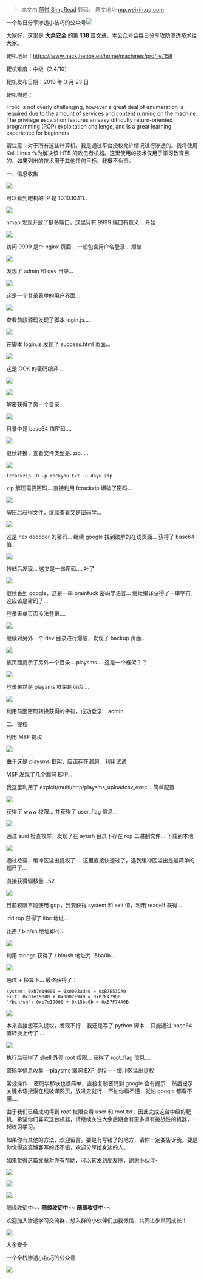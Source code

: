 > 本文由 [简悦 SimpRead](http://ksria.com/simpread/) 转码， 原文地址 [mp.weixin.qq.com](https://mp.weixin.qq.com/s/uX-frdvZUPd8HJOjFNvj5g)

一个每日分享渗透小技巧的公众号![](https://mmbiz.qpic.cn/mmbiz_png/O7dWXt4o5KPTQKiaXksbZia7PmHLPX2vnCWsznInTj3b9TFYtTDIYG6lDGJZYYSv72NsVWF24Kjlo4MT29tEOQSg/640?wx_fmt=png)

  

  

大家好，这里是 **大余安全** 的第 **138** 篇文章，本公众号会每日分享攻防渗透技术给大家。

  

靶机地址：https://www.hackthebox.eu/home/machines/profile/158

靶机难度：中级（2.4/10）

靶机发布日期：2019 年 3 月 23 日

靶机描述：

Frolic is not overly challenging, however a great deal of enumeration is required due to the amount of services and content running on the machine. The privilege escalation features an easy difficulty return-oriented programming (ROP) exploitation challenge, and is a great learning experience for beginners.

请注意：对于所有这些计算机，我是通过平台授权允许情况进行渗透的。我将使用 Kali Linux 作为解决该 HTB 的攻击者机器。这里使用的技术仅用于学习教育目的，如果列出的技术用于其他任何目标，我概不负责。

  

一、信息收集

![](https://mmbiz.qpic.cn/mmbiz_png/O7dWXt4o5KOFtYcftOLyDB3MHQ7QF2HWg8cVjvxSF8WYqFWVLD9KLwvBPVPATWCIpnxW4v42qiacYyicORGJ8HibQ/640?wx_fmt=png)

可以看到靶机的 IP 是 10.10.10.111..

![](https://mmbiz.qpic.cn/mmbiz_png/O7dWXt4o5KOFtYcftOLyDB3MHQ7QF2HWVqVtljCibIbWfmUW1iciaqxJ1VzVlInfFeiaJZHtcbS8CBLdUNn3RaicibWg/640?wx_fmt=png)

nmap 发现开放了挺多端口，这里只有 9999 端口有意义... 开始

![](https://mmbiz.qpic.cn/mmbiz_png/O7dWXt4o5KOFtYcftOLyDB3MHQ7QF2HWRPknQnibVtqjFXn40icbkKUwew6DIhMhJAiaD6hY0qibRGQ7CbuiazS63dA/640?wx_fmt=png)

访问 9999 是个 nginx 页面... 一般包含用户名登录... 爆破

![](https://mmbiz.qpic.cn/mmbiz_png/O7dWXt4o5KOFtYcftOLyDB3MHQ7QF2HWP2f2vhwndKQstjOt2XLiadC74Iiatrzo5Kl7u7FMMwKMgwvicj5RExEtA/640?wx_fmt=png)

发现了 admin 和 dev 目录...

![](https://mmbiz.qpic.cn/mmbiz_png/O7dWXt4o5KOFtYcftOLyDB3MHQ7QF2HWQ0umzcplCTXE749IgukzHBnicozJctVicSgicG9icsvUYf0mpSeNyHDuvA/640?wx_fmt=png)

这是一个登录表单的用户界面...

![](https://mmbiz.qpic.cn/mmbiz_png/O7dWXt4o5KOFtYcftOLyDB3MHQ7QF2HWxicDLa9ThLicvxZKiaPC23tHbzYWGD9GxI36WgsE5UGicMO5dYCLxkHLLQ/640?wx_fmt=png)

查看前段源码发现了脚本 login.js....

![](https://mmbiz.qpic.cn/mmbiz_png/O7dWXt4o5KOFtYcftOLyDB3MHQ7QF2HWVxheZqicwkqaibRIzVCjH3zAhVbL2J79Q8U2Tc0rr36HEL9zRicLTJGMg/640?wx_fmt=png)

在脚本 login.js 发现了 success.html 页面...

![](https://mmbiz.qpic.cn/mmbiz_png/O7dWXt4o5KOFtYcftOLyDB3MHQ7QF2HWPiaPgAsJGW8jQm5jAdB4a4XYh56aiaVqrrCFWYEsCDTw1iavGjqFT7k8g/640?wx_fmt=png)

这是 OOK 的密码编译...

![](https://mmbiz.qpic.cn/mmbiz_png/O7dWXt4o5KOFtYcftOLyDB3MHQ7QF2HWVR5X2lR6Y3ib15rrdTTOlViaNibzL2MmyCONdhqE2PMrDx3EzFn1S5x7Q/640?wx_fmt=png)

![](https://mmbiz.qpic.cn/mmbiz_png/O7dWXt4o5KOFtYcftOLyDB3MHQ7QF2HWOGcdxlhCjP9Uw58PiaCEr6OdSatibOt9AC8KSALwerPeA8nM980JopSQ/640?wx_fmt=png)

解密获得了另一个目录...

![](https://mmbiz.qpic.cn/mmbiz_png/O7dWXt4o5KOFtYcftOLyDB3MHQ7QF2HWNDXC5Qy8ibdSqQTk5sP5cnfCc67fBkkyncCpWNd627v1UgN6ab8PUvA/640?wx_fmt=png)

目录中是 base64 值密码....

![](https://mmbiz.qpic.cn/mmbiz_png/O7dWXt4o5KOFtYcftOLyDB3MHQ7QF2HWfDqYdP8XibvkAopV85VSiaZCiaI1Ir6HYM2pGLMibIqIuiafb1Oib9Q10Wkg/640?wx_fmt=png)

继续转换，查看文件类型是. zip.....

![](https://mmbiz.qpic.cn/mmbiz_png/O7dWXt4o5KOFtYcftOLyDB3MHQ7QF2HWGmN8s8vibhianWSRyubMbjdyAw582xkzWBeRCJunfNFO4ibsBpOhHUuLQ/640?wx_fmt=png)

```
fcrackzip -D -p rockyou.txt -u dayu.zip
```

zip 解压需要密码... 直接利用 fcrackzip 爆破了密码...

![](https://mmbiz.qpic.cn/mmbiz_png/O7dWXt4o5KOFtYcftOLyDB3MHQ7QF2HWTVibSUmGVJpoOmcmfTWgW9ScSxOrBpCcica4R8BasgtSSibKsfibsW9lSA/640?wx_fmt=png)

解压后获得文件，继续查看又是密码学...

![](https://mmbiz.qpic.cn/mmbiz_png/O7dWXt4o5KOFtYcftOLyDB3MHQ7QF2HW3VZibiasHibWIdTMNORicztoSaMscExB8L5atGJ4vya2OE3ic4V9zC7oMsA/640?wx_fmt=png)

这是 hex decoder 的密码... 继续 google 找到破解的在线页面... 获得了 base64 值...

![](https://mmbiz.qpic.cn/mmbiz_png/O7dWXt4o5KOFtYcftOLyDB3MHQ7QF2HWRjPCgX7f3onzqLabvKUA23Fyyw8JNhqGckd7AdjS7DP3r8meJhM5Fw/640?wx_fmt=png)

转储后发现... 这又是一串密码.... 吐了

![](https://mmbiz.qpic.cn/mmbiz_png/O7dWXt4o5KOFtYcftOLyDB3MHQ7QF2HW9mISkxoVTEPjTG5hPPfR7icib7GLicic8gcdebeOpUo72HIC5fCZsXiaIXA/640?wx_fmt=png)

继续丢到 google，这是一串 brainfuck 密码学语言... 继续编译获得了一串字符，这应该是密码了...

登录表单页面没法登录....

![](https://mmbiz.qpic.cn/mmbiz_png/O7dWXt4o5KOFtYcftOLyDB3MHQ7QF2HWokX3pBWEHo2wFUVN2x6mcc89U0Hpg3P2ZTaAONPKyB2plA5T7BnibsQ/640?wx_fmt=png)

继续对另外一个 dev 目录进行爆破，发现了 backup 页面...

![](https://mmbiz.qpic.cn/mmbiz_png/O7dWXt4o5KOFtYcftOLyDB3MHQ7QF2HWCeibYK3eK2uibmNKUHPMjJEVRh14opTBiav1kwUUGyXNGJovdKzUCme9Q/640?wx_fmt=png)

该页面提示了另外一个目录....playsms.... 这是一个框架？？

![](https://mmbiz.qpic.cn/mmbiz_png/O7dWXt4o5KOFtYcftOLyDB3MHQ7QF2HWTmlpwxJVV8TWgIAB6aqUgwrkQurIADjkqVQyIBdt1L5spSicqPLzZhw/640?wx_fmt=png)

登录果然是 playsms 框架的页面....

![](https://mmbiz.qpic.cn/mmbiz_png/O7dWXt4o5KOFtYcftOLyDB3MHQ7QF2HWvbicy7ZnF6XvYWKIT6HGtntwzlib9KfqnKhjicWhib36zlNnPusMdp2WUg/640?wx_fmt=png)

利用前面密码转换获得的字符，成功登录....admin

二、提权

利用 MSF 提权

![](https://mmbiz.qpic.cn/mmbiz_png/O7dWXt4o5KOFtYcftOLyDB3MHQ7QF2HWEUBTTAudGCsgYC3sKyMNOeibjOyYAMzcxgxnSwhEuGWOwsiauBNFsPRA/640?wx_fmt=png)

由于这是 playsms 框架，应该存在漏洞... 利用试试

MSF 发现了几个漏洞 EXP....

我这里利用了 exploit/multi/http/playsms_uploadcsv_exec... 简单配置...

![](https://mmbiz.qpic.cn/mmbiz_png/O7dWXt4o5KOFtYcftOLyDB3MHQ7QF2HWkDzcfyIbZ6n1e4x16lAYXAwHziayGzJuTQicGw7NESxpJc6hQDafCtGw/640?wx_fmt=png)

获得了 www 权限... 并获得了 user_flag 信息...

![](https://mmbiz.qpic.cn/mmbiz_png/O7dWXt4o5KOFtYcftOLyDB3MHQ7QF2HWjvqtHsnM2OXIb62ApBHZrl3Q8e3UwdMPq26hROHcE8YjeGSwuvYjHw/640?wx_fmt=png)

通过 suid 检查枚举，发现了在 ayush 目录下存在 rop 二进制文件... 下载到本地

![](https://mmbiz.qpic.cn/mmbiz_png/O7dWXt4o5KOFtYcftOLyDB3MHQ7QF2HWOK54SrA9xFb5yLOicdF4lgRZBBNHtPZjzm060U8BAjfdYZu5UC9kV3w/640?wx_fmt=png)

通过检查，缓冲区溢出提权了.... 这里直接快速过了，遇到缓冲区溢出是最简单的题目了...

直接获得偏移量...52

![](https://mmbiz.qpic.cn/mmbiz_png/O7dWXt4o5KOFtYcftOLyDB3MHQ7QF2HWhlMp0aia1LM9eLX3hicmtiaa2hNyh4JxXl7KFibcwm7VRAK8Zv9ibhIDzzA/640?wx_fmt=png)

目前权限不能使用 gdp，我要获得 system 和 exit 值，利用 readelf 获得...

ldd rop 获得了 libc 地址...

还差 / bin/sh 地址即可...

![](https://mmbiz.qpic.cn/mmbiz_png/O7dWXt4o5KOFtYcftOLyDB3MHQ7QF2HW93rg4UYvA2HVCFCM0MengibCZpk6q60l6KUqjfYwON17PD57oGXWXGw/640?wx_fmt=png)

利用 strings 获得了 / bin/sh 地址为 15ba0b....

![](https://mmbiz.qpic.cn/mmbiz_png/O7dWXt4o5KOFtYcftOLyDB3MHQ7QF2HWRCWJAaQRDLib7nPJOpA2eaMwibvnHqg2A2Jkk7OeWZOia12VAJ0w6TE4w/640?wx_fmt=png)

通过 + 换算下... 最终获得了：

```
system: 0xb7e19000 + 0x0003ada0 = 0xB7E53DA0
exit: 0xb7e19000 + 0x0002e9d0 = 0xB7E479D0
"/bin/sh": 0xb7e19000 + 0x15ba0b = 0xB7F74A0B
```

![](https://mmbiz.qpic.cn/mmbiz_png/O7dWXt4o5KOFtYcftOLyDB3MHQ7QF2HW9s5XuB2WZ1eSjvH7vgr6ju1WHc051Cc7iajICCt8I1733y8J4NJYk3g/640?wx_fmt=png)

本来直接想写入提权，发现不行... 我还是写了 python 脚本... 只能通过 base64 值转换上传了....

![](https://mmbiz.qpic.cn/mmbiz_png/O7dWXt4o5KOFtYcftOLyDB3MHQ7QF2HWHULcmdgBJerbxUxIYibAdvKTlWqT7LpGUxbv3oacWccAdrQGIId9DPw/640?wx_fmt=png)

执行后获得了 shell 外壳 root 权限... 获得了 root_flag 信息....

  

密码学信息收集 --playsms 漏洞 EXP 提权 --- 缓冲区溢出提权

常规操作... 密码学那块也很简单，直接复制密码到 google 会有提示... 然后提示关键术语搜索在线破译网页，放进去就行... 不怕你看不懂，就怕 google 都看不懂....

由于我们已经成功得到 root 权限查看 user 和 root.txt，因此完成这台中级的靶机，希望你们喜欢这台机器，请继续关注大余后期会有更多具有挑战性的机器，一起练习学习。

如果你有其他的方法，欢迎留言。要是有写错了的地方，请你一定要告诉我。要是你觉得这篇博客写的还不错，欢迎分享给身边的人。

  

如果觉得这篇文章对你有帮助，可以转发到朋友圈，谢谢小伙伴~

![](https://mmbiz.qpic.cn/mmbiz_png/c5xrRn4430AnqkfAJc38Vpnc5XiaADLTjiciciaibYU4EHw3Nuh7YMtuB0hz3sb8Em9iatt5skAsibuuysPLdLY5LtWOw/640?wx_fmt=png)

![](https://mmbiz.qpic.cn/mmbiz_png/p3lIbvldZiabdI5iaCb3icRhtygUuo2sp6Hcdq0ANlpy5W3gL628uq032jsoVnGnl6HdGrgDXjfazFtkp6IInibDdQ/640?wx_fmt=png)

![](https://mmbiz.qpic.cn/mmbiz_png/O7dWXt4o5KPqjaFWwyrrhiciahSpOibxqKvSIFX0iaPcG00CjYIwQDwIDeIicmFMlOVNyhWYVSE8pJK566UK3YOUNWQ/640?wx_fmt=png)

随缘收徒中~~ **随缘收徒中~~** **随缘收徒中~~**

欢迎加入渗透学习交流群，想入群的小伙伴们加我微信，共同进步共同成长！

![](https://mmbiz.qpic.cn/mmbiz_png/ndicuTO22p6ibN1yF91ZicoggaJJZX3vQ77Vhx81O5GRyfuQoBRjpaUyLOErsSo8PwNYlT1XzZ6fbwQuXBRKf4j3Q/640?wx_fmt=png)  

大余安全

一个全栈渗透小技巧的公众号

![](https://mmbiz.qpic.cn/mmbiz_png/O7dWXt4o5KPTQKiaXksbZia7PmHLPX2vnCSsnsc7MHh257oYRic1MOT8qibABNUEnTq9DUL7QBwnS52EheJf4m8iaTQ/640?wx_fmt=png)